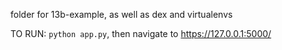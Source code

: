 folder for 13b-example, as well as dex and virtualenvs


TO RUN: 
`python app.py`, then navigate to https://127.0.0.1:5000/
